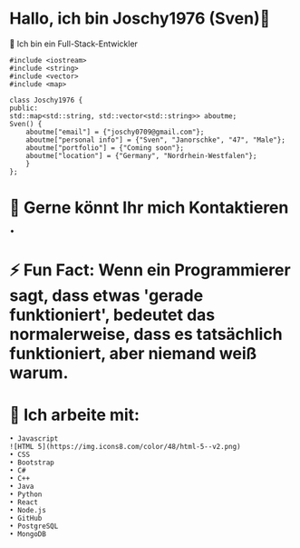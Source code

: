 # Hallo, ich bin Joschy1976 (Sven)👋



 Ich bin ein Full-Stack-Entwickler


    
    #include <iostream>
    #include <string>
    #include <vector>
    #include <map>

    class Joschy1976 {
    public:
    std::map<std::string, std::vector<std::string>> aboutme;
    Sven() {
        aboutme["email"] = {"joschy0709@gmail.com"};
        aboutme["personal info"] = {"Sven", "Janorschke", "47", "Male"};
        aboutme["portfolio"] = {"Coming soon"};
        aboutme["location"] = {"Germany", "Nordrhein-Westfalen"};
        }
    };
# 💬 Gerne könnt Ihr mich Kontaktieren .

# ⚡ Fun Fact: Wenn ein Programmierer sagt, dass etwas 'gerade funktioniert', bedeutet das    	 	           normalerweise, dass es tatsächlich funktioniert, aber niemand weiß warum.

# 🤔 Ich arbeite mit:
   
    • Javascript
    ![HTML 5](https://img.icons8.com/color/48/html-5--v2.png)
    • CSS
    • Bootstrap
    • C#
    • C++
    • Java
    • Python
    • React
    • Node.js
    • GitHub
    • PostgreSQL
    • MongoDB



